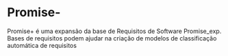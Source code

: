 # Promise-
Promise+ é uma expansão da base de Requisitos de Software Promise_exp. Bases de requisitos podem ajudar na criação de modelos de classificação automática de requisitos
